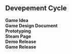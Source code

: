 <link rel="stylesheet" href="../style.css">

## Devepement Cycle

**Game Idea**  
**Game Design Document**  
**Prototyping**  
**Steam Page**  
**Demo Release**  
**Game Release**  
